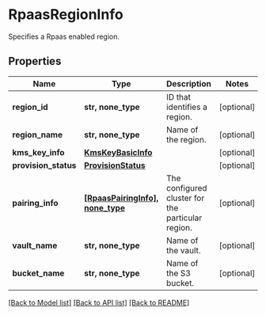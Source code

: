 # RpaasRegionInfo

Specifies a Rpaas enabled region.

## Properties
Name | Type | Description | Notes
------------ | ------------- | ------------- | -------------
**region_id** | **str, none_type** | ID that identifies a region. | [optional] 
**region_name** | **str, none_type** | Name of the region. | [optional] 
**kms_key_info** | [**KmsKeyBasicInfo**](KmsKeyBasicInfo.md) |  | [optional] 
**provision_status** | [**ProvisionStatus**](ProvisionStatus.md) |  | [optional] 
**pairing_info** | [**[RpaasPairingInfo], none_type**](RpaasPairingInfo.md) | The configured cluster for the particular region. | [optional] 
**vault_name** | **str, none_type** | Name of the vault. | [optional] 
**bucket_name** | **str, none_type** | Name of the S3 bucket. | [optional] 

[[Back to Model list]](../README.md#documentation-for-models) [[Back to API list]](../README.md#documentation-for-api-endpoints) [[Back to README]](../README.md)


